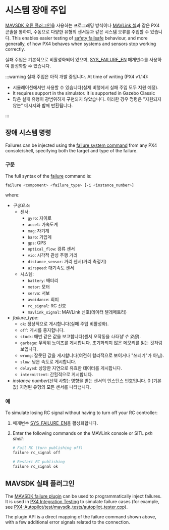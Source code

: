 # 시스템 장애 주입

[MAVSDK 오류 플러그인](https://mavsdk.mavlink.io/main/en/cpp/api_reference/classmavsdk_1_1_failure.html)을 사용하는 프로그래밍 방식이나 [MAVLink 셸](../debug/mavlink_shell.md#mavlink-shell)과 같은 PX4 콘솔을 통하여, 수동으로 다양한 유형의 센서등과 같은 시스템 오류를 주입할 수 있습니다. This enables easier testing of [safety failsafe](../config/safety.md) behaviour, and more generally, of how PX4 behaves when systems and sensors stop working correctly.

실패 주입은 기본적으로 비활성화되어 있으며, [SYS_FAILURE_EN](../advanced_config/parameter_reference.md#SYS_FAILURE_EN) 매개변수를 사용하여 활성화할 수 있습니다.

:::warning
실패 주입은 아직 개발 중입니다. At time of writing (PX4 v1.14):

- 시뮬레이션에서만 사용할 수 있습니다(실제 비행에서 실패 주입 모두 지원 예정).
- It requires support in the simulator. It is supported in Gazebo Classic
- 많은 실패 유형이 광범위하게 구현되지 않았습니다. 이러한 경우 명령은 "지원되지 않는" 메시지와 함께 반환됩니다.

:::

## 장애 시스템 명령

Failures can be injected using the [failure system command](../modules/modules_command.md#failure) from any PX4 console/shell, specifying both the target and type of the failure.

### 구문

The full syntax of the [failure](../modules/modules_command.md#failure) command is:

```sh
failure <component> <failure_type> [-i <instance_number>]
```

where:

- _구성요소_:
  - 센서:
    - `gyro`: 자이로
    - `accel`: 가속도계
    - `mag`: 자기계
    - `baro`: 기압계
    - `gps`: GPS
    - `optical_flow`: 광류 센서
    - `vio`: 시각적 관성 주행 거리
    - `distance_sensor`: 거리 센서(거리 측정기)
    - `airspeed`: 대기속도 센서
  - 시스템:
    - `battery`: 배터리
    - `motor`: 모터
    - `servo`: 서보
    - `avoidance`: 회피
    - `rc_signal`: RC 신호
    - `mavlink_signal`: MAVLink 신호(데이터 텔레메트리)
- _failure_type_:
  - `ok`: 정상적으로 게시합니다(실패 주입 비활성화).
  - `off`: 게시를 중지합니다.
  - `stuck`: 매번 같은 값을 보고합니다(센서 오작동을 _나타낼 수 있음_).
  - `garbage`: 무작위 노이즈를 게시합니다. 초기화되지 않은 메모리를 읽는 것처럼 보입니다.
  - `wrong`: 잘못된 값을 게시합니다(여전히 합리적으로 보이거나 "쓰레기"가 아님).
  - `slow`: 낮은 속도로 게시합니다.
  - `delayed`: 상당한 지연으로 유효한 데이터를 게시합니다.
  - `intermittent`: 간헐적으로 게시합니다.
- _instance number_(선택 사항): 영향을 받는 센서의 인스턴스 번호입니다. 0 (기본값) 지정된 유형의 모든 센서를 나타냅니다.

### 예

To simulate losing RC signal without having to turn off your RC controller:

1. 매개변수 [SYS_FAILURE_EN](../advanced_config/parameter_reference.md#SYS_FAILURE_EN)을 활성화합니다.
1. Enter the following commands on the MAVLink console or SITL _pxh shell_:

   ```sh
   # Fail RC (turn publishing off)
   failure rc_signal off

   # Restart RC publishing
   failure rc_signal ok
   ```

## MAVSDK 실패 플러그인

The [MAVSDK failure plugin](https://mavsdk.mavlink.io/main/en/cpp/api_reference/classmavsdk_1_1_failure.html) can be used to programmatically inject failures. It is used in [PX4 Integration Testing](../test_and_ci/integration_testing_mavsdk.md) to simulate failure cases (for example, see [PX4-Autopilot/test/mavsdk_tests/autopilot_tester.cpp](https://github.com/PX4/PX4-Autopilot/blob/release/1.15/test/mavsdk_tests/autopilot_tester.cpp)).

The plugin API is a direct mapping of the failure command shown above, with a few additional error signals related to the connection.

